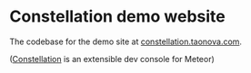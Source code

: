 # Constellation demo website

The codebase for the demo site at [constellation.taonova.com](http://constellation.taonova.com).

([Constellation](https://github.com/JackAdams/constellation/) is an extensible dev console for Meteor)
